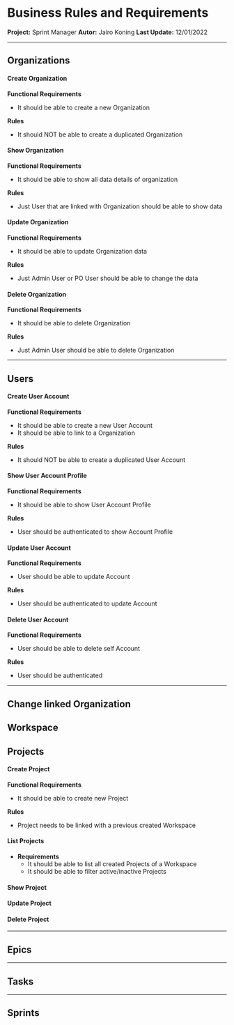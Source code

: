 # Business Rules and Requirements
**Project:** Sprint Manager
**Autor:** Jairo Koning
**Last Update:** 12/01/2022

---

## Organizations

#### Create Organization

**Functional Requirements**

- It should be able to create a new Organization

**Rules**

- It should NOT be able to create a duplicated Organization

#### Show Organization

**Functional Requirements**

- It should be able to show all data details of organization

**Rules**

- Just User that are linked with Organization should be able to show data

#### Update Organization

**Functional Requirements**

- It should be able to update Organization data

**Rules**

- Just Admin User or PO User should be able to change the data

#### Delete Organization

**Functional Requirements**

- It should be able to delete Organization

**Rules**

- Just Admin User should be able to delete Organization

---
## Users

#### Create User Account

**Functional Requirements**

- It should be able to create a new User Account
- It should be able to link to a Organization

**Rules**

- It should NOT be able to create a duplicated User Account

#### Show User Account Profile

**Functional Requirements**

- It should be able to show User Account Profile

**Rules**

- User should be authenticated to show Account Profile

#### Update User Account

**Functional Requirements**

- User should be able to update Account

**Rules**

- User should be authenticated to update Account

#### Delete User Account

**Functional Requirements**

- User should be able to delete self Account

**Rules**

- User should be authenticated

___

## Change linked Organization

## Workspace

## Projects

#### Create Project

**Functional Requirements**
- It should be able to create new Project

**Rules**
- Project needs to be linked with a previous created Workspace

#### List Projects

- **Requirements**
  - It should be able to list all created Projects of a Workspace
  - It should be able to filter active/inactive Projects
 

#### Show Project

#### Update Project

#### Delete Project

---
## Epics

---
## Tasks

---
## Sprints
